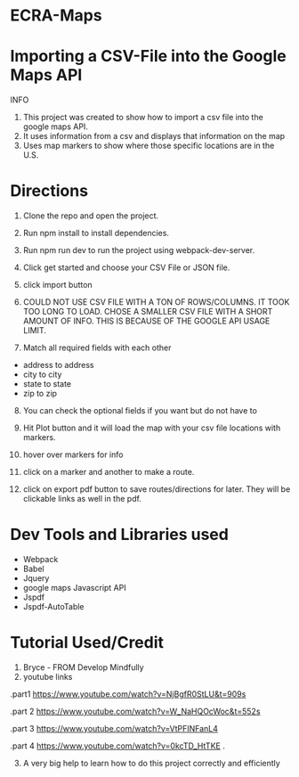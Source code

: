 # ECRA-Maps

# Importing a CSV-File into the Google Maps API
INFO
1. This project was created to show how to import a csv file into the google maps API.
2. It uses information from a csv and displays that information on the map
3. Uses map markers to show where those specific locations are in the U.S.


# Directions
1. Clone the repo and open the project.

2. Run npm install to install dependencies.

3. Run npm run dev to run the project using webpack-dev-server.

4. Click get started and choose your CSV File or JSON file. 

5. click import button

6. COULD NOT USE CSV FILE WITH A TON OF ROWS/COLUMNS. IT TOOK TOO LONG TO LOAD. CHOSE A SMALLER CSV FILE WITH A SHORT AMOUNT OF INFO. THIS IS BECAUSE OF THE GOOGLE API USAGE LIMIT.
 
7. Match all required fields with each other
 - address to address
 - city to city
 - state to state
 - zip to zip
 
8. You can check the optional fields if you want but do not have to

9. Hit Plot button and it will load the map with your csv file locations with markers. 

10. hover over markers for info

11. click on a marker and another to make a route. 

12. click on export pdf button to save routes/directions for later. They will be clickable links as well in the pdf.
 

# Dev Tools and Libraries used
- Webpack
- Babel
- Jquery
- google maps Javascript API
- Jspdf
- Jspdf-AutoTable

# Tutorial Used/Credit 
1. Bryce -  FROM Develop Mindfully
2. youtube links

 .part1 https://www.youtube.com/watch?v=NjBgfR0StLU&t=909s

 .part 2 https://www.youtube.com/watch?v=W_NaHQOcWoc&t=552s
 
 .part 3 https://www.youtube.com/watch?v=VtPFINFanL4
 
 .part 4 https://www.youtube.com/watch?v=0kcTD_HtTKE .

3. A very big help to learn how to do this project correctly and efficiently


